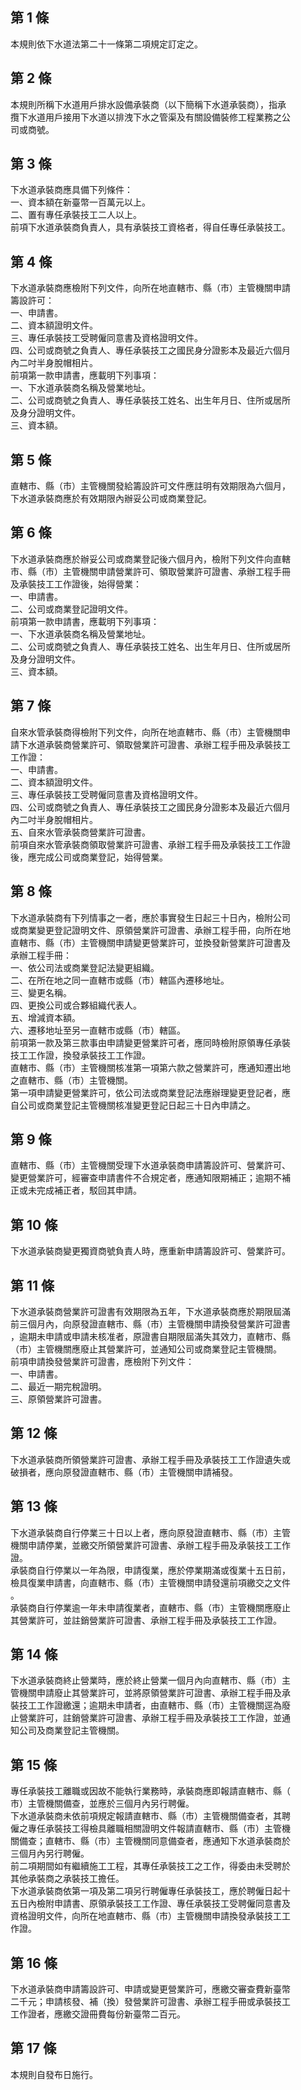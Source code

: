 第 1 條
-------
本規則依下水道法第二十一條第二項規定訂定之。

第 2 條
-------
本規則所稱下水道用戶排水設備承裝商（以下簡稱下水道承裝商），指承  
攬下水道用戶接用下水道以排洩下水之管渠及有關設備裝修工程業務之公  
司或商號。

第 3 條
-------
下水道承裝商應具備下列條件：  
一、資本額在新臺幣一百萬元以上。  
二、置有專任承裝技工二人以上。  
前項下水道承裝商負責人，具有承裝技工資格者，得自任專任承裝技工。

第 4 條
-------
下水道承裝商應檢附下列文件，向所在地直轄市、縣（市）主管機關申請  
籌設許可：  
一、申請書。  
二、資本額證明文件。  
三、專任承裝技工受聘僱同意書及資格證明文件。  
四、公司或商號之負責人、專任承裝技工之國民身分證影本及最近六個月  
    內二吋半身脫帽相片。  
前項第一款申請書，應載明下列事項：  
一、下水道承裝商名稱及營業地址。  
二、公司或商號之負責人、專任承裝技工姓名、出生年月日、住所或居所  
    及身分證明文件。  
三、資本額。

第 5 條
-------
直轄市、縣（市）主管機關發給籌設許可文件應註明有效期限為六個月，  
下水道承裝商應於有效期限內辦妥公司或商業登記。

第 6 條
-------
下水道承裝商應於辦妥公司或商業登記後六個月內，檢附下列文件向直轄  
市、縣（市）主管機關申請營業許可、領取營業許可證書、承辦工程手冊  
及承裝技工工作證後，始得營業：  
一、申請書。  
二、公司或商業登記證明文件。  
前項第一款申請書，應載明下列事項：  
一、下水道承裝商名稱及營業地址。  
二、公司或商號之負責人、專任承裝技工姓名、出生年月日、住所或居所  
    及身分證明文件。  
三、資本額。

第 7 條
-------
自來水管承裝商得檢附下列文件，向所在地直轄市、縣（市）主管機關申  
請下水道承裝商營業許可、領取營業許可證書、承辦工程手冊及承裝技工  
工作證：  
一、申請書。  
二、資本額證明文件。  
三、專任承裝技工受聘僱同意書及資格證明文件。  
四、公司或商號之負責人、專任承裝技工之國民身分證影本及最近六個月  
    內二吋半身脫帽相片。  
五、自來水管承裝商營業許可證書。  
前項自來水管承裝商領取營業許可證書、承辦工程手冊及承裝技工工作證  
後，應完成公司或商業登記，始得營業。

第 8 條
-------
下水道承裝商有下列情事之一者，應於事實發生日起三十日內，檢附公司  
或商業變更登記證明文件、原領營業許可證書、承辦工程手冊，向所在地  
直轄市、縣（市）主管機關申請變更營業許可，並換發新營業許可證書及  
承辦工程手冊：  
一、依公司法或商業登記法變更組織。  
二、在所在地之同一直轄市或縣（市）轄區內遷移地址。  
三、變更名稱。  
四、更換公司或合夥組織代表人。  
五、增減資本額。  
六、遷移地址至另一直轄市或縣（市）轄區。  
前項第一款及第三款事由申請變更營業許可者，應同時檢附原領專任承裝  
技工工作證，換發承裝技工工作證。  
直轄市、縣（市）主管機關核准第一項第六款之營業許可，應通知遷出地  
之直轄市、縣（市）主管機關。  
第一項申請變更營業許可，依公司法或商業登記法應辦理變更登記者，應  
自公司或商業登記主管機關核准變更登記日起三十日內申請之。

第 9 條
-------
直轄市、縣（市）主管機關受理下水道承裝商申請籌設許可、營業許可、  
變更營業許可，經審查申請書件不合規定者，應通知限期補正；逾期不補  
正或未完成補正者，駁回其申請。

第 10 條
--------
下水道承裝商變更獨資商號負責人時，應重新申請籌設許可、營業許可。

第 11 條
--------
下水道承裝商營業許可證書有效期限為五年，下水道承裝商應於期限屆滿  
前三個月內，向原發證直轄市、縣（市）主管機關申請換發營業許可證書  
，逾期未申請或申請未核准者，原證書自期限屆滿失其效力，直轄市、縣  
（市）主管機關應廢止其營業許可，並通知公司或商業登記主管機關。  
前項申請換發營業許可證書，應檢附下列文件：  
一、申請書。  
二、最近一期完稅證明。  
三、原領營業許可證書。

第 12 條
--------
下水道承裝商所領營業許可證書、承辦工程手冊及承裝技工工作證遺失或  
破損者，應向原發證直轄市、縣（市）主管機關申請補發。

第 13 條
--------
下水道承裝商自行停業三十日以上者，應向原發證直轄市、縣（市）主管  
機關申請停業，並繳交所領營業許可證書、承辦工程手冊及承裝技工工作  
證。  
承裝商自行停業以一年為限，申請復業，應於停業期滿或復業十五日前，  
檢具復業申請書，向直轄市、縣（市）主管機關申請發還前項繳交之文件  
。  
承裝商自行停業逾一年未申請復業者，直轄市、縣（市）主管機關應廢止  
其營業許可，並註銷營業許可證書、承辦工程手冊及承裝技工工作證。

第 14 條
--------
下水道承裝商終止營業時，應於終止營業一個月內向直轄市、縣（市）主  
管機關申請廢止其營業許可，並將原領營業許可證書、承辦工程手冊及承  
裝技工工作證繳還；逾期未申請者，由直轄市、縣（市）主管機關逕為廢  
止營業許可，註銷營業許可證書、承辦工程手冊及承裝技工工作證，並通  
知公司及商業登記主管機關。

第 15 條
--------
專任承裝技工離職或因故不能執行業務時，承裝商應即報請直轄市、縣（  
市）主管機關備查，並應於三個月內另行聘僱。  
下水道承裝商未依前項規定報請直轄市、縣（市）主管機關備查者，其聘  
僱之專任承裝技工得檢具離職相關證明文件報請直轄市、縣（市）主管機  
關備查；直轄市、縣（市）主管機關同意備查者，應通知下水道承裝商於  
三個月內另行聘僱。  
前二項期間如有繼續施工工程，其專任承裝技工之工作，得委由未受聘於  
其他承裝商之承裝技工擔任。  
下水道承裝商依第一項及第二項另行聘僱專任承裝技工，應於聘僱日起十  
五日內檢附申請書、原領承裝技工工作證、專任承裝技工受聘僱同意書及  
資格證明文件，向所在地直轄市、縣（市）主管機關申請換發承裝技工工  
作證。

第 16 條
--------
下水道承裝商申請籌設許可、申請或變更營業許可，應繳交審查費新臺幣  
二千元；申請核發、補（換）發營業許可證書、承辦工程手冊或承裝技工  
工作證者，應繳交證冊費每份新臺幣二百元。

第 17 條
--------
本規則自發布日施行。

